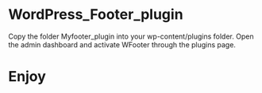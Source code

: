 # WordPress_Footer_plugin

Copy the folder Myfooter_plugin into your wp-content/plugins folder.
Open the admin dashboard and activate WFooter through the plugins page.
# Enjoy